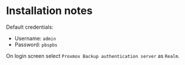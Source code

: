 # Installation notes

Default credentials:

- Username: `admin`
- Password: `pbspbs`

On login screen select `Proxmox Backup authentication server` as `Realm`.
